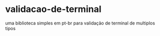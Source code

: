 # validacao-de-terminal
uma biblioteca simples em pt-br para validação de terminal de multiplos tipos
